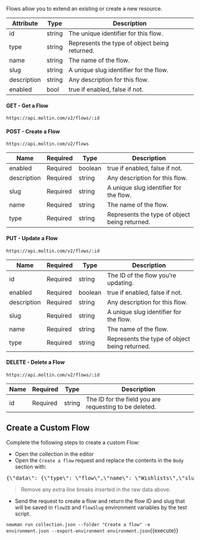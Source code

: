 
Flows allow you to extend an existing or create a new resource.

|Attribute|	Type|	Description|
|------------|--------------|----------|
|id|	string|	The unique identifier for this flow.|
|type|	string|	Represents the type of object being returned.|
|name|	string|	The name of the flow.|
|slug|	string|	A unique slug identifier for the flow.|
|description|	string|	Any description for this flow.|
|enabled|	bool|	true if enabled, false if not.|

#### GET - Get a Flow

```url
https://api.moltin.com/v2/flows/:id
```

#### POST - Create a Flow

```url
https://api.moltin.com/v2/flows
```

|Name|	Required|	Type|	Description|
|--------|----------|----------|----------|
|enabled|	Required|	boolean|	true if enabled, false if not.|
|description|	Required|	string|	Any description for this flow.|
|slug|	Required|	string|	A unique slug identifier for the flow.|
|name|	Required|	string|	The name of the flow.|
|type|	Required|	string|	Represents the type of object being returned.|

#### PUT - Update a Flow

```url
https://api.moltin.com/v2/flows/:id
```

|Name|	Required|	Type|	Description|
|--------|----------|----------|----------|
|id|	Required|	string|	The ID of the flow you’re updating.|
|enabled|	Required|	boolean|	true if enabled, false if not.|
|description|	Required|	string|	Any description for this flow.|
|slug|	Required|	string|	A unique slug identifier for the flow.|
|name|	Required|	string|	The name of the flow.|
|type|	Required|	string|	Represents the type of object being returned.|

#### DELETE - Delete a Flow

```
https://api.moltin.com/v2/flows/:id
```
|Name|	Required|	Type|	Description|
|--------|----------|----------|----------|
|id|	Required|	string|	The ID for the field you are requesting to be deleted.|

## Create a Custom Flow

Complete the following steps to create a custom Flow:

* Open the collection in the editor
* Open the `Create a flow` request and replace the contents in the `Body` section with:

<pre class="file" data-filename="collection.json" data-target="insert" data-marker="#FLOW-BODY">
{\"data\": {\"type\": \"flow\",\"name\": \"Wishlists\",\"slug\": \"wishlists\",\"description\": \"Allow customers to store products they want to purchase at a later date\",\"enabled\": true}}
</pre>
> Remove any extra line breaks inserted in the raw data above.

* Send the request to create a flow and return the flow ID and slug that will be saved in `flowID` and `flowSlug` environment variables by the test script.

`newman run collection.json --folder "Create a flow" -e environment.json --export-environment environment.json`{{execute}}